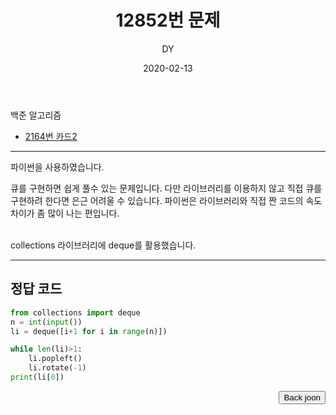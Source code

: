 ﻿---
layout: post
title:  "12852번 문제"
date:   2020-02-13
author: DY
comments: true
categories: backjoon
---

백준 알고리즘
* [2164번 카드2](https://www.acmicpc.net/problem/2164)

---
파이썬을 사용하였습니다.

큐를 구현하면 쉽게 풀수 있는 문제입니다.
다만 라이브러리를 이용하지 않고 직접 큐를 구현하려 한다면 은근 어려울 수 있습니다. 
파이썬은 라이브러리와 직접 짠 코드의 속도차이가 좀 많이 나는 편입니다.<br/><br/>
        
collections 라이브러리에 deque를 활용했습니다.

---

## 정답 코드
```python
from collections import deque
n = int(input())
li = deque([i+1 for i in range(n)])

while len(li)>1:
    li.popleft()
    li.rotate(-1)
print(li[0])
```

<div style="float: right;">
  <button onclick="location.href='https://www.acmicpc.net/' ">Back joon</button>
</div>
